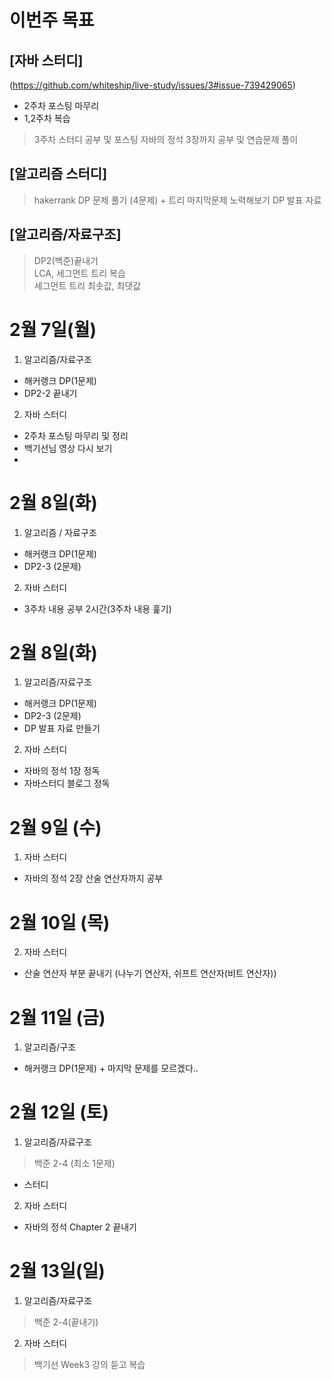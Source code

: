# 이번주 목표  
## [자바 스터디]  
(https://github.com/whiteship/live-study/issues/3#issue-739429065)  
- 2주차 포스팅 마무리  
- 1,2주차 복습  
> 3주차 스터디 공부 및 포스팅 
> 자바의 정석 3장까지 공부 및 연습문제 풀이

## [알고리즘 스터디]  

> hakerrank DP 문제 풀기 (4문제) + 트리 마지막문제 노력해보기
> DP 발표 자료  

## [알고리즘/자료구조]  

> DP2(백준)끝내기  
> LCA, 세그먼트 트리 복습  
> 세그먼트 트리 최솟값, 최댓값 

# 2월 7일(월)  

1. 알고리즘/자료구조  
- 해커랭크 DP(1문제)
- DP2-2 끝내기

2. 자바 스터디  
- 2주차 포스팅 마무리 및 정리  
- 백기선님 영상 다시 보기  
- 
# 2월 8일(화)
1. 알고리즘 / 자료구조  
- 해커랭크 DP(1문제)  
- DP2-3 (2문제)  

2. 자바 스터디  
- 3주차 내용 공부 2시간(3주차 내용 훑기)  

# 2월 8일(화)  
1. 알고리즘/자료구조  
- 해커랭크 DP(1문제)
- DP2-3 (2문제)  
- DP 발표 자료 만들기

2. 자바 스터디  
- 자바의 정석 1장 정독  
- 자바스터디 블로그 정독  

# 2월 9일 (수)  
1. 자바 스터디  
- 자바의 정석 2장 산술 연산자까지 공부  

# 2월 10일 (목)
2. 자바 스터디
- 산술 연산자 부분 끝내기 (나누기 연산자, 쉬프트 연산자(비트 연산자))

# 2월 11일 (금)  
1. 알고리즘/구조  
- 해커랭크 DP(1문제)  + 마지막 문제를 모르겠다.. 

# 2월 12일 (토)  
1. 알고리즘/자료구조  
> 백준 2-4 (최소 1문제)  
- 스터디
2. 자바 스터디  
- 자바의 정석 Chapter 2 끝내기

# 2월 13일(일)
1. 알고리즘/자료구조  
> 백준 2-4(끝내기)  
2. 자바 스터디  
> 백기선 Week3 강의 듣고 복습


